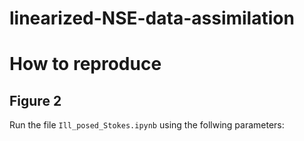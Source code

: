 # linearized-NSE-data-assimilation

# How to reproduce 

## Figure 2 
Run the file `Ill_posed_Stokes.ipynb` using the follwing parameters: 

    
